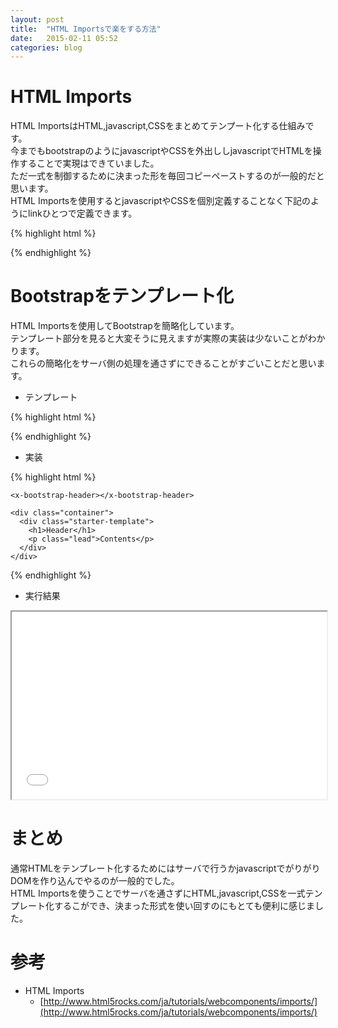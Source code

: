 ```yaml
---
layout: post
title:  "HTML Importsで楽をする方法"
date:   2015-02-11 05:52
categories: blog
---
```

# **HTML Imports**

HTML ImportsはHTML,javascript,CSSをまとめてテンプート化する仕組みです。  
今までもbootstrapのようにjavascriptやCSSを外出ししjavascriptでHTMLを操作することで実現はできていました。  
ただ一式を制御するために決まった形を毎回コピーペーストするのが一般的だと思います。  
HTML Importsを使用するとjavascriptやCSSを個別定義することなく下記のようにlinkひとつで定義できます。

{% highlight html %}
<link rel="import" href="html-imports.html">
{% endhighlight %}

# **Bootstrapをテンプレート化**

HTML Importsを使用してBootstrapを簡略化しています。  
テンプレート部分を見ると大変そうに見えますが実際の実装は少ないことがわかります。  
これらの簡略化をサーバ側の処理を通さずにできることがすごいことだと思います。

- テンプレート

{% highlight html %}
<link rel="stylesheet" href="http://getbootstrap.com/dist/css/bootstrap.min.css">
<style>
  body {
    padding-top: 50px;
  }
  .starter-template {
    padding: 40px 15px;
    text-align: center;
  }
</style>
<!--[if lt IE 9]>
<script src="https://oss.maxcdn.com/html5shiv/3.7.2/html5shiv.min.js"></script>
<script src="https://oss.maxcdn.com/respond/1.4.2/respond.min.js"></script>
<![endif]-->

<script src="https://ajax.googleapis.com/ajax/libs/jquery/1.11.2/jquery.min.js"></script>
<script src="http://getbootstrap.com/dist/js/bootstrap.min.js"></script>

<template>
  <nav class="navbar navbar-inverse navbar-fixed-top">
    <div class="container">
      <div class="navbar-header">
        <button type="button" class="navbar-toggle collapsed" data-toggle="collapse" data-target="#navbar" aria-expanded="false" aria-controls="navbar">
          <span class="sr-only">Toggle navigation</span>
          <span class="icon-bar"></span>
          <span class="icon-bar"></span>
          <span class="icon-bar"></span>
        </button>
        <a class="navbar-brand" href="#">Project name</a>
      </div>
      <div id="navbar" class="collapse navbar-collapse">
        <ul class="nav navbar-nav">
          <li class="active"><a href="#">Home</a></li>
          <li><a href="#about">About</a></li>
          <li><a href="#contact">Contact</a></li>
        </ul>
      </div><!--/.nav-collapse -->
    </div>
  </nav>
</template>

<script>
$(function () {
  var proto = Object.create(HTMLElement.prototype);
  proto.createdCallback = function() {
    var link = document.querySelector('link[rel="import"]');
    var template = link.import.querySelector('template');
    this.innerHTML = template.innerHTML;
  };
  document.registerElement('x-bootstrap-header', {prototype: proto});
});
</script>
{% endhighlight %}

- 実装

{% highlight html %}
<!DOCTYPE html>
<html>
  <head>
    <meta charset="utf-8">
    <script src="/js/webcomponents.min.js"></script>
    <link rel="import" href="bootstrap.html">
  </head>
  <body>

    <x-bootstrap-header></x-bootstrap-header>
    
    <div class="container">
      <div class="starter-template">
        <h1>Header</h1>
        <p class="lead">Contents</p>
      </div>
    </div>
    
  </body>
</html>
{% endhighlight %}

- 実行結果

<iframe src="bootstrap-view.html" style="width: 100%; height: 300px;"></iframe>

# **まとめ**

通常HTMLをテンプレート化するためにはサーバで行うかjavascriptでがりがりDOMを作り込んでやるのが一般的でした。  
HTML Importsを使うことでサーバを通さずにHTML,javascript,CSSを一式テンプレート化するこができ、決まった形式を使い回すのにもとても便利に感じました。

# **参考**
- HTML Imports
    - [http://www.html5rocks.com/ja/tutorials/webcomponents/imports/](http://www.html5rocks.com/ja/tutorials/webcomponents/imports/)

